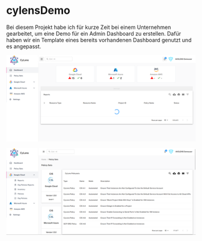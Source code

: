 # cylensDemo

Bei diesem Projekt habe ich für kurze Zeit bei einem Unternehmen gearbeitet, um eine Demo für ein Admin Dashboard zu erstellen. Dafür haben wir ein Template eines bereits vorhandenen Dashboard genutzt und es angepasst.


![Alt text](/public/home.png)




![Alt text](/public/example.png)
